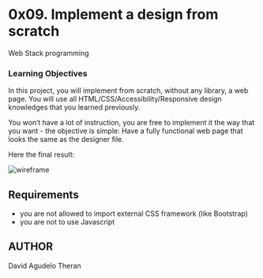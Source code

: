 # 0x09. Implement a design from scratch

Web Stack programming

### Learning Objectives

In this project, you will implement from scratch, without any library, a web page. You will use all HTML/CSS/Accessibility/Responsive design knowledges that you learned previously.

You won’t have a lot of instruction, you are free to implement it the way that you want - the objective is simple: Have a fully functional web page that looks the same as the designer file.

Here the final result:

![wireframe](wireframe.jpg)

## Requirements

-   you are not allowed to import external CSS framework (like Bootstrap)
-   you are not to use Javascript

## AUTHOR

David Agudelo Theran
